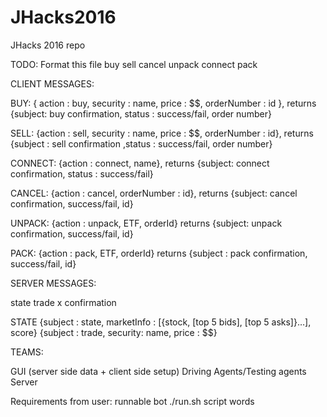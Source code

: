 # JHacks2016
JHacks 2016 repo

TODO: Format this file
buy 
sell
cancel
unpack
connect
pack


CLIENT MESSAGES:

BUY:
{ action : buy, security : name, price : $$, orderNumber : id }, returns {subject: buy confirmation, status : success/fail,  order number}

SELL:
{action : sell, security : name, price : $$, orderNumber : id}, returns {subject : sell confirmation ,status : success/fail, order number}

CONNECT:
{action : connect, name}, returns {subject: connect confirmation, status : success/fail}

CANCEL:
{action : cancel, orderNumber : id}, returns {subject: cancel confirmation, success/fail, id}

UNPACK:
{action : unpack, ETF, orderId} returns {subject: unpack confirmation, success/fail, id}

PACK:
{action : pack, ETF, orderId} returns {subject : pack confirmation, success/fail, id}

SERVER MESSAGES:

state
trade
x confirmation


STATE
{subject : state, marketInfo : [{stock, [top 5 bids], [top 5 asks]}…], score}
{subject : trade, security: name, price : $$}


TEAMS:

GUI (server side data + client side setup)
Driving Agents/Testing agents
Server



Requirements from user: 
runnable bot
./run.sh script 
words
